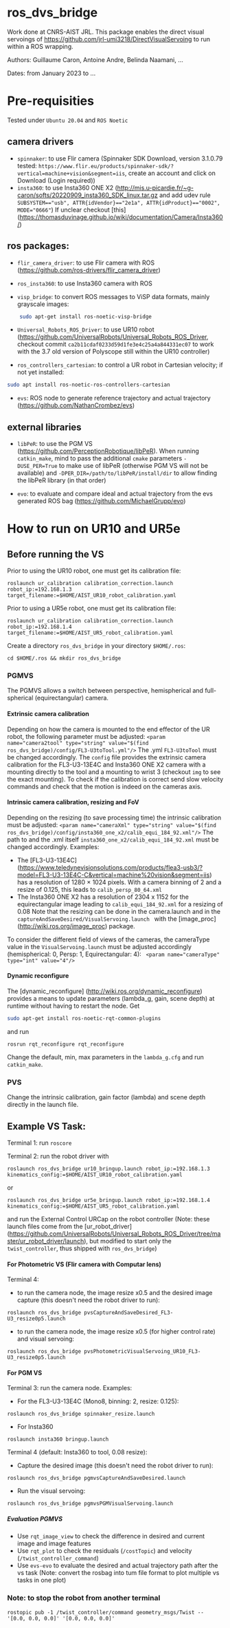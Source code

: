# ros_dvs_bridge

Work done at CNRS-AIST JRL. This package enables the direct visual servoings of https://github.com/jrl-umi3218/DirectVisualServoing to run within a ROS wrapping. 

Authors: Guillaume Caron, Antoine Andre, Belinda Naamani, ...

Dates: from January 2023 to ...

# Pre-requisities

Tested under `Ubuntu 20.04` and `ROS Noetic`

## camera drivers
- `spinnaker`: to use Flir camera (Spinnaker SDK Download, version 3.1.0.79 tested: `https://www.flir.eu/products/spinnaker-sdk/?vertical=machine+vision&segment=iis`, create an account and click on Download (Login required))
- `insta360`: to use Insta360 ONE X2 (http://mis.u-picardie.fr/~g-caron/softs/20220909_insta360_SDK_linux.tar.gz and add udev rule `SUBSYSTEM=="usb", ATTR{idVendor}=="2e1a", ATTR{idProduct}=="0002", MODE="0666"`)
If unclear checkout [this] (https://thomasduvinage.github.io/wiki/documentation/Camera/Insta360/)

## ros packages:

- `flir_camera_driver`: to use Flir camera with ROS (https://github.com/ros-drivers/flir_camera_driver)

- `ros_insta360`: to use Insta360 camera with ROS

- `visp_bridge`: to convert ROS messages to ViSP data formats, mainly grayscale images:
```bash 
    sudo apt-get install ros-noetic-visp-bridge
```
 
- `Universal_Robots_ROS_Driver`: to use UR10 robot (https://github.com/UniversalRobots/Universal_Robots_ROS_Driver, checkout commit `ca2b11cdaf0233d59d1fe3e4c25a4a844331ec07` to work with the 3.7 old version of Polyscope still within the UR10 controller)

- `ros_controllers_cartesian`: to control a UR robot in Cartesian velocity; if not yet installed: 
 ```bash 
sudo apt install ros-noetic-ros-controllers-cartesian
```
- `evs`: ROS node to generate reference trajectory and actual trajectory (https://github.com/NathanCrombez/evs)

## external libraries
- `libPeR`: to use the PGM VS (https://github.com/PerceptionRobotique/libPeR). When running `catkin_make`, mind to pass the additional `cmake` parameters `-DUSE_PER=True` to make use of libPeR (otherwise PGM VS will not be available) and `-DPER_DIR=/path/to/libPeR/install/dir` to allow finding the libPeR library (in that order)

- `evo`: to evaluate and compare ideal and actual trajectory from the evs generated ROS bag (https://github.com/MichaelGrupp/evo)

# How to run on UR10 and UR5e
## Before running the VS

Prior to using the UR10 robot, one must get its calibration file:

```
roslaunch ur_calibration calibration_correction.launch robot_ip:=192.168.1.3 target_filename:=$HOME/AIST_UR10_robot_calibration.yaml 
```

Prior to using a UR5e robot, one must get its calibration file:

```
roslaunch ur_calibration calibration_correction.launch robot_ip:=192.168.1.4 target_filename:=$HOME/AIST_UR5_robot_calibration.yaml
```
Create a directory `ros_dvs_bridge` in your directory `$HOME/.ros`:

```
cd $HOME/.ros && mkdir ros_dvs_bridge
```
### PGMVS
The PGMVS allows a switch between perspective, hemispherical and full-spherical (equirectangular) camera. 
#### Extrinsic camera calibration
Depending on how the camera is mounted to the end effector of the UR robot, the following parameter must be adjusted: 
`<param name="camera2tool" type="string" value="$(find ros_dvs_bridge)/config/FL3-U3toTool.yml"/>`
The .yml `FL3-U3toTool` must be changed accordingly. The `config` file provides the extrinsic camera calibration for the FL3-U3-13E4C and Insta360 ONE X2 camera with a mounting directly to the tool and a mounting to  wrist 3 (checkout `img` to see the exact mounting). To check if the calibration is correct send slow velocity commands and check that the motion is indeed on the cameras axis. 

#### Intrinsic camera calibration, resizing and FoV
Depending on the resizing (to save processing time) the intrinsic calibration must be adjusted:
`<param name="cameraXml" type="string" value="$(find ros_dvs_bridge)/config/insta360_one_x2/calib_equi_184_92.xml"/>`
The path to and the .xml itself `insta360_one_x2/calib_equi_184_92.xml` must be changed accordingly. 
Examples:
 - The [FL3-U3-13E4C] (https://www.teledynevisionsolutions.com/products/flea3-usb3/?model=FL3-U3-13E4C-C&vertical=machine%20vision&segment=iis) has a resolution of 1280 × 1024 pixels. With a camera binning of 2 and a resize of 0.125, this leads to `calib_persp_80_64.xml`
- The Insta360 ONE X2 has a resolution of 2304 x 1152 for the equirectangular image leading to `calib_equi_184_92.xml` for a resizing of 0.08
Note that the resizing can be done in the camera.launch and in the `captureAndSaveDesired/VisualServoing.launch ` with the [image_proc] (http://wiki.ros.org/image_proc) package. 

To consider the different field of views of the cameras, the cameraType value in the `VisualServoing.launch` must be adjusted accordingly (hemispherical: 0, Persp: 1, Equirectangular: 4):
` <param name="cameraType" type="int" value="4"/>` 

#### Dynamic reconfigure
The [dynamic_reconfigure] (http://wiki.ros.org/dynamic_reconfigure) provides a means to update parameters (lambda_g, gain, scene depth) at runtime without having to restart the node. 
Get 
```bash
sudo apt-get install ros-noetic-rqt-common-plugins
```
and run 
```
rosrun rqt_reconfigure rqt_reconfigure
```
Change the default, min, max parameters in the `lambda_g.cfg` and run `catkin_make`. 

### PVS
Change the intrinsic calibration, gain factor (lambda) and scene depth directly in the launch file. 


## Example VS Task: 

Terminal 1: run `roscore`

Terminal 2: run the robot driver with 
```
roslaunch ros_dvs_bridge ur10_bringup.launch robot_ip:=192.168.1.3 kinematics_config:=$HOME/AIST_UR10_robot_calibration.yaml
```
or  
```
roslaunch ros_dvs_bridge ur5e_bringup.launch robot_ip:=192.168.1.4 kinematics_config:=$HOME/AIST_UR5_robot_calibration.yaml
```
and run the External Control URCap on the robot controller (Note: these launch files come from the [ur_robot_driver] (https://github.com/UniversalRobots/Universal_Robots_ROS_Driver/tree/master/ur_robot_driver/launch), but modified to start only the `twist_controller`, thus shipped with `ros_dvs_bridge`)


#### For Photometric VS (Flir camera with Computar lens)
Terminal 4:  
- to run the camera node, the image resize x0.5 and the desired image capture (this doesn't need the robot driver to run): 
```
roslaunch ros_dvs_bridge pvsCaptureAndSaveDesired_FL3-U3_resize0p5.launch
```
- to run the camera node, the image resize x0.5 (for higher control rate) and visual servoing: 
```
roslaunch ros_dvs_bridge pvsPhotometricVisualServoing_UR10_FL3-U3_resize0p5.launch
```

#### For PGM VS
Terminal 3: run the camera node. 
Examples:
- For the FL3-U3-13E4C (Mono8, binning: 2, resize: 0.125):
```
roslaunch ros_dvs_bridge spinnaker_resize.launch
```
- For Insta360
```
roslaunch insta360 bringup.launch 
```
Terminal 4 (default: Insta360 to tool, 0.08 resize): 
- Capture the desired image (this doesn't need the robot driver to run): 
```
roslaunch ros_dvs_bridge pgmvsCaptureAndSaveDesired.launch
```
- Run the visual servoing: 
```
roslaunch ros_dvs_bridge pgmvsPGMVisualServoing.launch
```

##### Evaluation PGMVS
- Use `rqt_image_view` to check the difference in desired and current image and image features 
- Use `rqt_plot` to check the residuals (`/costTopic`) and velocity (`/twist_controller_command`)
- Use `evs-evo` to evaluate the desired and actual trajectory path after the vs task (Note: convert the rosbag into tum file format to plot multiple vs tasks in one plot)

<!-- 
### Example with launching each node separately with UR10 robot equipped with a Flir camera with Yakumo lens:

After creating a directory `ros_dvs_bridge` in your directory `$HOME/.ros`

Terminal 1: run `roscore`

Terminal 2: run the camera node with `roslaunch spinnaker_camera_driver camera.launch`

Terminal 3: run the robot driver with `roslaunch ur_robot_driver ur10_bringup.launch robot_ip:=192.168.1.3 \ kinematics_config:=$HOME/AIST_UR10_robot_calibration.yaml`, then run the External Control URCap on the robot controller

Terminal 4:
- to run the desired image capture (this doesn't need the robot driver to run): `roslaunch ros_dvs_bridge pvsCaptureAndSaveDesired.launch`
- to run the visual servoing: `roslaunch ros_dvs_bridge pvsPhotometricVisualServoing_UR10.launch` -->


### Note: to stop the robot from another terminal

```
rostopic pub -1 /twist_controller/command geometry_msgs/Twist -- '[0.0, 0.0, 0.0]' '[0.0, 0.0, 0.0]'
```